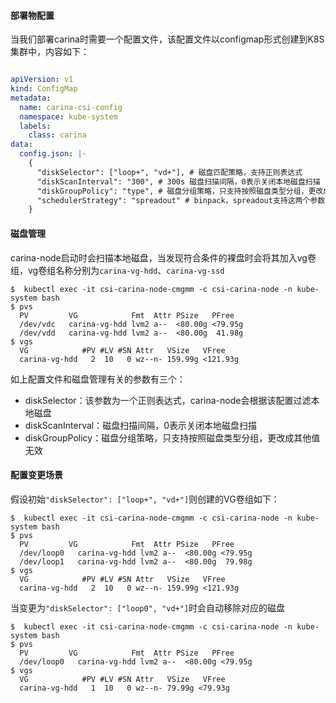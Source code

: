#### 部署物配置

 当我们部署carina时需要一个配置文件，该配置文件以configmap形式创建到K8S集群中，内容如下：

```yaml

apiVersion: v1
kind: ConfigMap
metadata:
  name: carina-csi-config
  namespace: kube-system
  labels:
    class: carina
data:
  config.json: |-
    {
      "diskSelector": ["loop+", "vd+"], # 磁盘匹配策略，支持正则表达式
      "diskScanInterval": "300", # 300s 磁盘扫描间隔，0表示关闭本地磁盘扫描
      "diskGroupPolicy": "type", # 磁盘分组策略，只支持按照磁盘类型分组，更改成其他值无效
      "schedulerStrategy": "spreadout" # binpack，spreadout支持这两个参数
    }

```

#### 磁盘管理

   carina-node启动时会扫描本地磁盘，当发现符合条件的裸盘时会将其加入vg卷组，vg卷组名称分别为`carina-vg-hdd`、`carina-vg-ssd`

```shell
$  kubectl exec -it csi-carina-node-cmgmm -c csi-carina-node -n kube-system bash
$ pvs
  PV         VG            Fmt  Attr PSize   PFree  
  /dev/vdc   carina-vg-hdd lvm2 a--  <80.00g <79.95g
  /dev/vdd   carina-vg-hdd lvm2 a--  <80.00g  41.98g
$ vgs
  VG            #PV #LV #SN Attr   VSize   VFree   
  carina-vg-hdd   2  10   0 wz--n- 159.99g <121.93g
```

  如上配置文件和磁盘管理有关的参数有三个：

- diskSelector：该参数为一个正则表达式，carina-node会根据该配置过滤本地磁盘
- diskScanInterval：磁盘扫描间隔，0表示关闭本地磁盘扫描
- diskGroupPolicy：磁盘分组策略，只支持按照磁盘类型分组，更改成其他值无效

#### 配置变更场景

假设初始`"diskSelector": ["loop+", "vd+"]`则创建的VG卷组如下：

```shell
$  kubectl exec -it csi-carina-node-cmgmm -c csi-carina-node -n kube-system bash
$ pvs
  PV         VG            Fmt  Attr PSize   PFree  
  /dev/loop0   carina-vg-hdd lvm2 a--  <80.00g <79.95g
  /dev/loop1   carina-vg-hdd lvm2 a--  <80.00g  79.98g
$ vgs
  VG            #PV #LV #SN Attr   VSize   VFree   
  carina-vg-hdd   2  10   0 wz--n- 159.99g <121.93g
```

当变更为`"diskSelector": ["loop0", "vd+"]`时会自动移除对应的磁盘

```shell
$  kubectl exec -it csi-carina-node-cmgmm -c csi-carina-node -n kube-system bash
$ pvs
  PV         VG            Fmt  Attr PSize   PFree  
  /dev/loop0   carina-vg-hdd lvm2 a--  <80.00g <79.95g
$ vgs
  VG            #PV #LV #SN Attr   VSize   VFree   
  carina-vg-hdd   1  10   0 wz--n- 79.99g <79.93g
```

